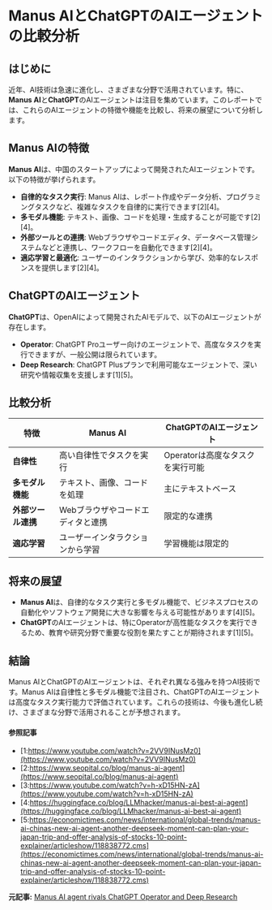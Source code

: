 # Manus AIとChatGPTのAIエージェントの比較分析

## はじめに

近年、AI技術は急速に進化し、さまざまな分野で活用されています。特に、**Manus AI**と**ChatGPT**のAIエージェントは注目を集めています。このレポートでは、これらのAIエージェントの特徴や機能を比較し、将来の展望について分析します。

## Manus AIの特徴

**Manus AI**は、中国のスタートアップによって開発されたAIエージェントです。以下の特徴が挙げられます。

- **自律的なタスク実行**: Manus AIは、レポート作成やデータ分析、プログラミングタスクなど、複雑なタスクを自律的に実行できます[2][4]。
- **多モダル機能**: テキスト、画像、コードを処理・生成することが可能です[2][4]。
- **外部ツールとの連携**: Webブラウザやコードエディタ、データベース管理システムなどと連携し、ワークフローを自動化できます[2][4]。
- **適応学習と最適化**: ユーザーのインタラクションから学び、効率的なレスポンスを提供します[2][4]。

## ChatGPTのAIエージェント

**ChatGPT**は、OpenAIによって開発されたAIモデルで、以下のAIエージェントが存在します。

- **Operator**: ChatGPT Proユーザー向けのエージェントで、高度なタスクを実行できますが、一般公開は限られています。
- **Deep Research**: ChatGPT Plusプランで利用可能なエージェントで、深い研究や情報収集を支援します[1][5]。

## 比較分析

| 特徴 | Manus AI | ChatGPTのAIエージェント |
| --- | --- | --- |
| **自律性** | 高い自律性でタスクを実行 | Operatorは高度なタスクを実行可能 |
| **多モダル機能** | テキスト、画像、コードを処理 | 主にテキストベース |
| **外部ツール連携** | Webブラウザやコードエディタと連携 | 限定的な連携 |
| **適応学習** | ユーザーインタラクションから学習 | 学習機能は限定的 |

## 将来の展望

- **Manus AI**は、自律的なタスク実行と多モダル機能で、ビジネスプロセスの自動化やソフトウェア開発に大きな影響を与える可能性があります[4][5]。
- **ChatGPT**のAIエージェントは、特にOperatorが高性能なタスクを実行できるため、教育や研究分野で重要な役割を果たすことが期待されます[1][5]。

## 結論

Manus AIとChatGPTのAIエージェントは、それぞれ異なる強みを持つAI技術です。Manus AIは自律性と多モダル機能で注目され、ChatGPTのAIエージェントは高度なタスク実行能力で評価されています。これらの技術は、今後も進化し続け、さまざまな分野で活用されることが予想されます。

#### 参照記事
- [1:https://www.youtube.com/watch?v=2VV9INusMz0](https://www.youtube.com/watch?v=2VV9INusMz0)
- [2:https://www.seopital.co/blog/manus-ai-agent](https://www.seopital.co/blog/manus-ai-agent)
- [3:https://www.youtube.com/watch?v=h-xD15HN-zA](https://www.youtube.com/watch?v=h-xD15HN-zA)
- [4:https://huggingface.co/blog/LLMhacker/manus-ai-best-ai-agent](https://huggingface.co/blog/LLMhacker/manus-ai-best-ai-agent)
- [5:https://economictimes.com/news/international/global-trends/manus-ai-chinas-new-ai-agent-another-deepseek-moment-can-plan-your-japan-trip-and-offer-analysis-of-stocks-10-point-explainer/articleshow/118838772.cms](https://economictimes.com/news/international/global-trends/manus-ai-chinas-new-ai-agent-another-deepseek-moment-can-plan-your-japan-trip-and-offer-analysis-of-stocks-10-point-explainer/articleshow/118838772.cms)


**元記事:** [Manus AI agent rivals ChatGPT Operator and Deep Research](https://bgr.com/tech/chinese-ai-manus-went-viral-like-deepseek-but-can-it-compete-with-chatgpts-ai-agents/)